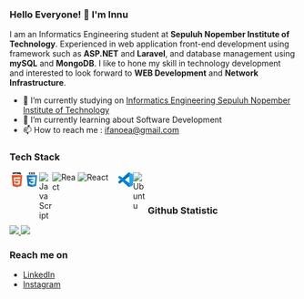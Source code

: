 ### Hello Everyone! 👋 I'm Innu

I am an Informatics Engineering student at **Sepuluh Nopember Institute of Technology**. Experienced in web application front-end development using framework such as **ASP.NET** and **Laravel**, and database management using **mySQL** and **MongoDB**. I like to hone my skill in technology development and interested to look forward to **WEB Development** and **Network Infrastructure**.

- 🔭 I’m currently studying on <a href="https://www.its.ac.id/id/beranda/" target="_blank" rel="noopener noreferrer">Informatics Engineering Sepuluh Nopember Institute of Technology</a>
- 🌱 I’m currently learning about Software Development
- 📫 How to reach me : ifanoea@gmail.com


### Tech Stack

<a href="https://www.w3.org/html/" target="_blank"><img align="left" alt="HTML5" width="26px" src="https://raw.githubusercontent.com/github/explore/80688e429a7d4ef2fca1e82350fe8e3517d3494d/topics/html/html.png" /></a>
<a href="https://www.w3schools.com/css/" target="_blank"><img align="left" alt="CSS3" width="26px" src="https://raw.githubusercontent.com/github/explore/80688e429a7d4ef2fca1e82350fe8e3517d3494d/topics/css/css.png" /></a>
<a href="#"><img align="left" alt="JavaScript" title="JavaScript" width="23x" src="https://upload.wikimedia.org/wikipedia/commons/9/99/Unofficial_JavaScript_logo_2.svg" /></a>
<a href="https://www.php.net/"><img align="left" alt="React" title="PHP" width="45px" src="https://upload.wikimedia.org/wikipedia/commons/2/27/PHP-logo.svg" /></a>
<a href="https://www.php.net/"><img align="left" alt="React" title="PHP" width="71px" src="https://laravel.com/img/logotype.min.svg" /></a>
<img align="left" alt="Visual Studio Code" width="26px" src="https://raw.githubusercontent.com/github/explore/80688e429a7d4ef2fca1e82350fe8e3517d3494d/topics/visual-studio-code/visual-studio-code.png" />
<a href="https://ubuntu.com/">
  <img align="left" alt="Ubuntu" title="Ubuntu" width="26px" src="https://iconape.com/wp-content/files/ec/369246/svg/369246.svg" />
</a>

<br>
<br>

### Github Statistic

<p align="left">
<a href="https://github.com/ifanuantoni">
  <img height="180em" src="https://github-readme-stats-eight-theta.vercel.app/api?username=ifanuantoni&show_icons=true&theme=algolia&include_all_commits=true&count_private=true"/>
  <img height="180em" src="https://github-readme-stats-eight-theta.vercel.app/api/top-langs/?username=fillahaufi&layout=compact&langs_count=8&theme=algolia"/>
</a>
</p>

### Reach me on

- <a href="https://www.linkedin.com/in/ifanu-antoni/">LinkedIn</a>
- <a href="https://instagram.com/ifanu27">Instagram</a>
